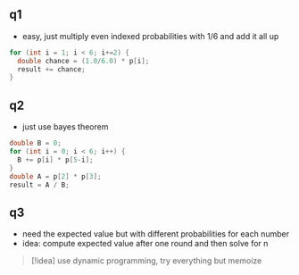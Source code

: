 
## q1
- easy, just multiply even indexed probabilities with 1/6 and add it all up
```java
for (int i = 1; i < 6; i+=2) {
  double chance = (1.0/6.0) * p[i];
  result += chance;
}
```

## q2

- just use bayes theorem
```java
double B = 0;
for (int i = 0; i < 6; i++) {
  B += p[i] * p[5-i];
}
double A = p[2] * p[3];
result = A / B;
```



## q3
- need the expected value but with different probabilities for each number
- idea: compute expected value after one round and then solve for n

>[!idea]
>use dynamic programming, try everything but memoize

